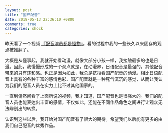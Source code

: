 ```yaml
---
layout: post
title: "国产配音"
date: 2018-05-13 22:36:10 +0800
comments: true
categories: shock
---
```


昨天看了一个视频 [『配音演员都是怪物』](https://www.bilibili.com/video/av23307959?t=911)。看的过程中我的一些长久以来固存的观点被推翻了。

<!-- more -->

大概是从懂事起，我就开始看动漫，就像大部分小孩一样，我接触最多的也是日漫。因此，我慢慢形成的一个观点就是，在动漫界，日语配音是最强的，其他配音带来的只有违和感。也正是因为如此，我总是抗拒看国产配音的动漫。相比日语配音上具有的各种丰富的感情色彩、国产配音就是一种死气沉沉的感觉，从而让我认为我们的配音人员在实力上比不过其他国家的。

一直到偶然间看了上面所说的视频，我才知道，国产配音也是很强大的。我们的配音人员也能表达出丰富的感情，不仅如此，还能在不同作品角色之间进行让观众无法辨别出的转换。

认识到这些以后，我开始对国产配音有了很大的期待。希望我们以后能有更多的由我们自己配音的优秀作品。